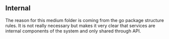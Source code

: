 ## Internal

The reason for this medium folder is coming from the go
package structure rules. It is not really necessary but makes
it very clear that services are internal components of the system 
and only shared through API.
